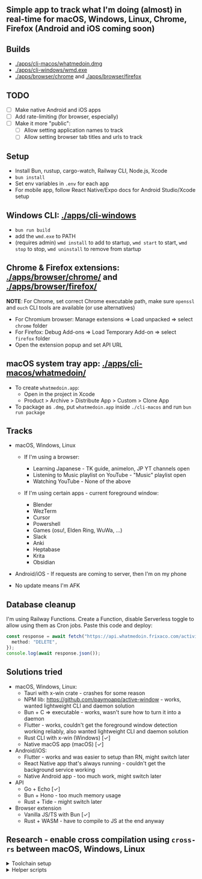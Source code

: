 ## Simple app to track what I'm doing (almost) in real-time for macOS, Windows, Linux, Chrome, Firefox (Android and iOS coming soon)

## Builds

- [./apps/cli-macos/whatmedoin.dmg](./apps/cli-macos/whatmedoin.dmg)
- [./apps/cli-windows/wmd.exe](./apps/cli-windows/wmd.exe)
- [./apps/browser/chrome](./apps/browser/chrome) and [./apps/browser/firefox](./apps/browser/firefox)

## TODO

- [ ] Make native Android and iOS apps
- [ ] Add rate-limiting (for browser, especially)
- [ ] Make it more "public":
  - [ ] Allow setting application names to track
  - [ ] Allow setting browser tab titles and urls to track

## Setup

- Install Bun, rustup, cargo-watch, Railway CLI, Node.js, Xcode
- `bun install`
- Set env variables in `.env` for each app
- For mobile app, follow React Native/Expo docs for Android Studio/Xcode setup

## Windows CLI: [./apps/cli-windows](./apps/cli-windows)

- `bun run build`
- add the `wmd.exe` to PATH
- (requires admin) `wmd install` to add to startup, `wmd start` to start, `wmd stop` to stop, `wmd uninstall` to remove from startup

## Chrome & Firefox extensions: [./apps/browser/chrome/](./apps/browser/chrome/) and [./apps/browser/firefox/](./apps/browser/firefox/)

**NOTE**: For Chrome, set correct Chrome executable path, make sure `openssl` and `ouch` CLI tools are available (or use alternatives)

<!-- - `openssl genrsa -out private_key.pem 2048` (Chrome requires this)
- `bun build:chrome` and `/Applications/Google\ Chrome.app/Contents/MacOS/Google\ Chrome --pack-extension=./chrome --pack-extension-key=./private_key.pem` to generate `chrome.crx`
- to generate public key: `openssl rsa -in private_key.pem -pubout -out public_key.pem` -->

- For Chromium browser: Manage extensions => Load unpacked => select `chrome` folder
- For Firefox: Debug Add-ons => Load Temporary Add-on => select `firefox` folder
- Open the extension popup and set API URL

## macOS system tray app: [./apps/cli-macos/whatmedoin/](./apps/cli-macos/whatmedoin/)

- To create `whatmedoin.app`:
  - Open in the project in Xcode
  - Product > Archive > Distribute App > Custom > Clone App
- To package as `.dmg`, put `whatmedoin.app` inside `./cli-macos` and run `bun run package`

<!-- ## Android app: [./apps/mobile](./apps/mobile)

- https://reactnative.dev/docs/signed-apk-android
- Build an APK locally using either EAS, Android Studio or ./gradlew -->

## Tracks

- macOS, Windows, Linux

  - If I'm using a browser:

    - Learning Japanese - TK guide, animelon, JP YT channels open
    - Listening to Music playlist on YouTube - "Music" playlist open
    - Watching YouTube - None of the above

  - If I'm using certain apps - current foreground window:

    - Blender
    - WezTerm
    - Cursor
    - Powershell
    - Games (osu!, Elden Ring, WuWa, ...)
    - Slack
    - Anki
    - Heptabase
    - Krita
    - Obsidian

- Android/iOS - If requests are coming to server, then I'm on my phone

- No update means I'm AFK

## Database cleanup

I'm using Railway Functions. Create a Function, disable Serverless toggle to allow using them as Cron jobs. Paste this code and deploy:

```ts
const response = await fetch("https://api.whatmedoin.frixaco.com/activity", {
  method: "DELETE",
});
console.log(await response.json());
```

## Solutions tried

- macOS, Windows, Linux:
  - Tauri with x-win crate - crashes for some reason
  - NPM lib: https://github.com/paymoapp/active-window - works, wanted lightweight CLI and daemon solution
  - Bun + C => executable - works, wasn't sure how to turn it into a daemon
  - Flutter - works, couldn't get the foreground window detection working reliably, also wanted lightweight CLI and daemon solution
  - Rust CLI with x-win (Windows) [✓]
  - Native macOS app (macOS) [✓]
- Android/iOS:
  - Flutter - works and was easier to setup than RN, might switch later
  - React Native app that's always running - couldn't get the background service working
  - Native Android app - too much work, might switch later
- API
  - Go + Echo [✓]
  - Bun + Hono - too much memory usage
  - Rust + Tide - might switch later
- Browser extension
  - Vanilla JS/TS with Bun [✓]
  - Rust + WASM - have to compile to JS at the end anyway

## Research - enable cross compilation using `cross-rs` between macOS, Windows, Linux

<details>
  <summary>Toolchain setup</summary>

- `rustup default stable`
- `cargo install cross`
- ~~`rustup target add aarch64-apple-darwin`~~ macOS needed
- `rustup toolchain install stable-x86_64-pc-windows-gnu --force-non-host`
- `rustup toolchain install stable-x86_64-unknown-linux-gnu --force-non-host`

</details>

<details>
  <summary>Helper scripts</summary>

- `"build:windows": "cross build --target x86_64-pc-windows-gnu --release && cp target/x86_64-pc-windows-gnu/release/cli.exe ./cli-windows.exe"`
- `"build:linux": "cross build --target x86_64-unknown-linux-gnu --release && cp target/x86_64-unknown-linux-gnu/release/cli ./cli-linux"`
- `"build:linuxarm": "cross build --target aarch64-unknown-linux-gnu --release && cp target/aarch64-unknown-linux-gnu/release/cli ./cli-linuxarm"`
- `"build:macos": "cross build --target aarch64-apple-darwin --release && cp target/aarch64-apple-darwin/release/cli ./cli-macos"`

</details>
